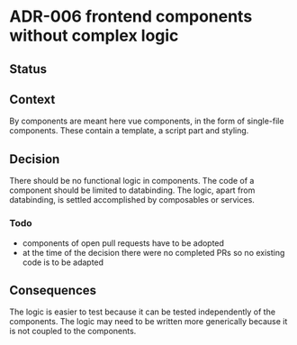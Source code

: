 # ADR-006 frontend components without complex logic

## Status

<adr-status status='accepted' />

## Context

By components are meant here vue components, in the form of single-file components. These contain a template,
a script part and styling.

## Decision

There should be no functional logic in components. The code of a component should be limited to databinding.
The logic, apart from databinding, is settled accomplished by composables or services.

### Todo

- components of open pull requests have to be adopted
- at the time of the decision there were no completed PRs so no existing code is to be adapted

## Consequences

The logic is easier to test because it can be tested independently of the components. The logic may need to be
written more generically because it is not coupled to the components.